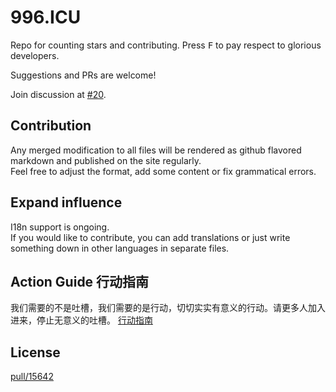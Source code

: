 996.ICU
===

Repo for counting stars and contributing. Press <kbd>F</kbd> to pay respect to glorious developers.

Suggestions and PRs are welcome!

Join discussion at [#20](https://github.com/996icu/996.ICU/issues/20).

Contribution
---
Any merged modification to all files will be rendered as github flavored markdown and published on the site regularly.   
Feel free to adjust the format, add some content or fix grammatical errors.

Expand influence
---
I18n support is ongoing.  
If you would like to contribute, you can add translations or just write something down in other languages in separate files.   

Action Guide 行动指南
---
我们需要的不是吐槽，我们需要的是行动，切切实实有意义的行动。请更多人加入进来，停止无意义的吐槽。
[行动指南](./ActionGuide.md)

License
---
[pull/15642](https://github.com/996icu/996.ICU/pull/15642)
